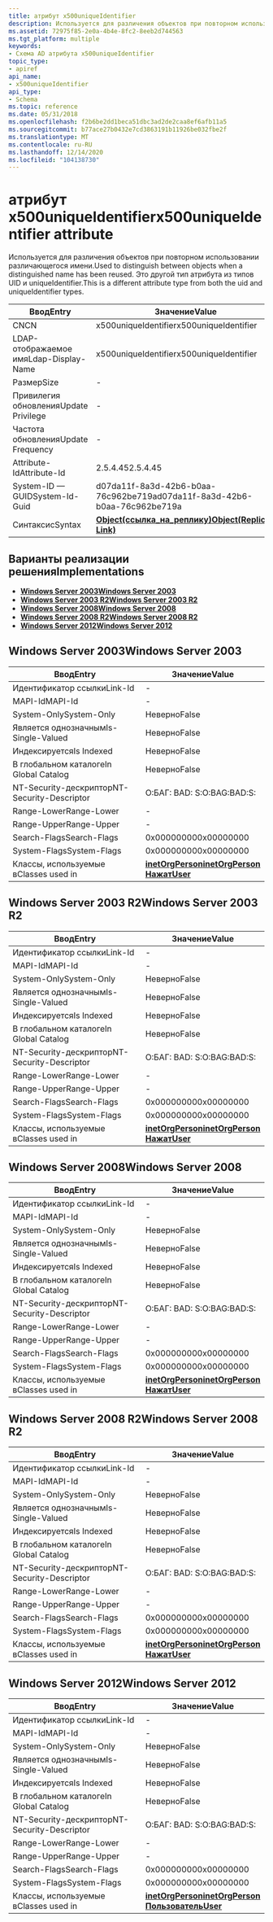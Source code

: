```yaml
---
title: атрибут x500uniqueIdentifier
description: Используется для различения объектов при повторном использовании различающегося имени. Это другой тип атрибута из типов UID и uniqueIdentifier.
ms.assetid: 72975f85-2e0a-4b4e-8fc2-8eeb2d744563
ms.tgt_platform: multiple
keywords:
- Схема AD атрибута x500uniqueIdentifier
topic_type:
- apiref
api_name:
- x500uniqueIdentifier
api_type:
- Schema
ms.topic: reference
ms.date: 05/31/2018
ms.openlocfilehash: f2b6be2dd1beca51dbc3ad2de2caa8ef6afb11a5
ms.sourcegitcommit: b77ace27b0432e7cd3863191b11926be032fbe2f
ms.translationtype: MT
ms.contentlocale: ru-RU
ms.lasthandoff: 12/14/2020
ms.locfileid: "104138730"
---
```

# <a name="x500uniqueidentifier-attribute"></a><span data-ttu-id="299af-105">атрибут x500uniqueIdentifier</span><span class="sxs-lookup"><span data-stu-id="299af-105">x500uniqueIdentifier attribute</span></span>

<span data-ttu-id="299af-106">Используется для различения объектов при повторном использовании различающегося имени.</span><span class="sxs-lookup"><span data-stu-id="299af-106">Used to distinguish between objects when a distinguished name has been reused.</span></span> <span data-ttu-id="299af-107">Это другой тип атрибута из типов UID и uniqueIdentifier.</span><span class="sxs-lookup"><span data-stu-id="299af-107">This is a different attribute type from both the uid and uniqueIdentifier types.</span></span>



| <span data-ttu-id="299af-108">Ввод</span><span class="sxs-lookup"><span data-stu-id="299af-108">Entry</span></span> | <span data-ttu-id="299af-109">Значение</span><span class="sxs-lookup"><span data-stu-id="299af-109">Value</span></span> |
|-------------------|-------------------------------------------------------|
| <span data-ttu-id="299af-110">CN</span><span class="sxs-lookup"><span data-stu-id="299af-110">CN</span></span>                | <span data-ttu-id="299af-111">x500uniqueIdentifier</span><span class="sxs-lookup"><span data-stu-id="299af-111">x500uniqueIdentifier</span></span>                                  |
| <span data-ttu-id="299af-112">LDAP-отображаемое имя</span><span class="sxs-lookup"><span data-stu-id="299af-112">Ldap-Display-Name</span></span> | <span data-ttu-id="299af-113">x500uniqueIdentifier</span><span class="sxs-lookup"><span data-stu-id="299af-113">x500uniqueIdentifier</span></span>                                  |
| <span data-ttu-id="299af-114">Размер</span><span class="sxs-lookup"><span data-stu-id="299af-114">Size</span></span>              | \-                                                    |
| <span data-ttu-id="299af-115">Привилегия обновления</span><span class="sxs-lookup"><span data-stu-id="299af-115">Update Privilege</span></span>  | \-                                                    |
| <span data-ttu-id="299af-116">Частота обновления</span><span class="sxs-lookup"><span data-stu-id="299af-116">Update Frequency</span></span>  | \-                                                    |
| <span data-ttu-id="299af-117">Attribute-Id</span><span class="sxs-lookup"><span data-stu-id="299af-117">Attribute-Id</span></span>      | <span data-ttu-id="299af-118">2.5.4.45</span><span class="sxs-lookup"><span data-stu-id="299af-118">2.5.4.45</span></span>                                              |
| <span data-ttu-id="299af-119">System-ID — GUID</span><span class="sxs-lookup"><span data-stu-id="299af-119">System-Id-Guid</span></span>    | <span data-ttu-id="299af-120">d07da11f-8a3d-42b6-b0aa-76c962be719a</span><span class="sxs-lookup"><span data-stu-id="299af-120">d07da11f-8a3d-42b6-b0aa-76c962be719a</span></span>                  |
| <span data-ttu-id="299af-121">Синтаксис</span><span class="sxs-lookup"><span data-stu-id="299af-121">Syntax</span></span>            | [<span data-ttu-id="299af-122">**Object(ссылка_на_реплику)**</span><span class="sxs-lookup"><span data-stu-id="299af-122">**Object(Replica-Link)**</span></span>](s-object-replica-link.md) |



## <a name="implementations"></a><span data-ttu-id="299af-123">Варианты реализации решения</span><span class="sxs-lookup"><span data-stu-id="299af-123">Implementations</span></span>

-   [<span data-ttu-id="299af-124">**Windows Server 2003**</span><span class="sxs-lookup"><span data-stu-id="299af-124">**Windows Server 2003**</span></span>](#windows-server-2003)
-   [<span data-ttu-id="299af-125">**Windows Server 2003 R2**</span><span class="sxs-lookup"><span data-stu-id="299af-125">**Windows Server 2003 R2**</span></span>](#windows-server-2003-r2)
-   [<span data-ttu-id="299af-126">**Windows Server 2008**</span><span class="sxs-lookup"><span data-stu-id="299af-126">**Windows Server 2008**</span></span>](#windows-server-2008)
-   [<span data-ttu-id="299af-127">**Windows Server 2008 R2**</span><span class="sxs-lookup"><span data-stu-id="299af-127">**Windows Server 2008 R2**</span></span>](#windows-server-2008-r2)
-   [<span data-ttu-id="299af-128">**Windows Server 2012**</span><span class="sxs-lookup"><span data-stu-id="299af-128">**Windows Server 2012**</span></span>](#windows-server-2012)

## <a name="windows-server-2003"></a><span data-ttu-id="299af-129">Windows Server 2003</span><span class="sxs-lookup"><span data-stu-id="299af-129">Windows Server 2003</span></span>



| <span data-ttu-id="299af-130">Ввод</span><span class="sxs-lookup"><span data-stu-id="299af-130">Entry</span></span> | <span data-ttu-id="299af-131">Значение</span><span class="sxs-lookup"><span data-stu-id="299af-131">Value</span></span> |
|------------------------|---------------------------------------------------------------------------------------|
| <span data-ttu-id="299af-132">Идентификатор ссылки</span><span class="sxs-lookup"><span data-stu-id="299af-132">Link-Id</span></span>                | \-                                                                                    |
| <span data-ttu-id="299af-133">MAPI-Id</span><span class="sxs-lookup"><span data-stu-id="299af-133">MAPI-Id</span></span>                | \-                                                                                    |
| <span data-ttu-id="299af-134">System-Only</span><span class="sxs-lookup"><span data-stu-id="299af-134">System-Only</span></span>            | <span data-ttu-id="299af-135">Неверно</span><span class="sxs-lookup"><span data-stu-id="299af-135">False</span></span>                                                                                 |
| <span data-ttu-id="299af-136">Является однозначным</span><span class="sxs-lookup"><span data-stu-id="299af-136">Is-Single-Valued</span></span>       | <span data-ttu-id="299af-137">Неверно</span><span class="sxs-lookup"><span data-stu-id="299af-137">False</span></span>                                                                                 |
| <span data-ttu-id="299af-138">Индексируется</span><span class="sxs-lookup"><span data-stu-id="299af-138">Is Indexed</span></span>             | <span data-ttu-id="299af-139">Неверно</span><span class="sxs-lookup"><span data-stu-id="299af-139">False</span></span>                                                                                 |
| <span data-ttu-id="299af-140">В глобальном каталоге</span><span class="sxs-lookup"><span data-stu-id="299af-140">In Global Catalog</span></span>      | <span data-ttu-id="299af-141">Неверно</span><span class="sxs-lookup"><span data-stu-id="299af-141">False</span></span>                                                                                 |
| <span data-ttu-id="299af-142">NT-Security-дескриптор</span><span class="sxs-lookup"><span data-stu-id="299af-142">NT-Security-Descriptor</span></span> | <span data-ttu-id="299af-143">О:БАГ: BAD: S:</span><span class="sxs-lookup"><span data-stu-id="299af-143">O:BAG:BAD:S:</span></span>                                                                          |
| <span data-ttu-id="299af-144">Range-Lower</span><span class="sxs-lookup"><span data-stu-id="299af-144">Range-Lower</span></span>            | \-                                                                                    |
| <span data-ttu-id="299af-145">Range-Upper</span><span class="sxs-lookup"><span data-stu-id="299af-145">Range-Upper</span></span>            | \-                                                                                    |
| <span data-ttu-id="299af-146">Search-Flags</span><span class="sxs-lookup"><span data-stu-id="299af-146">Search-Flags</span></span>           | <span data-ttu-id="299af-147">0x00000000</span><span class="sxs-lookup"><span data-stu-id="299af-147">0x00000000</span></span>                                                                            |
| <span data-ttu-id="299af-148">System-Flags</span><span class="sxs-lookup"><span data-stu-id="299af-148">System-Flags</span></span>           | <span data-ttu-id="299af-149">0x00000000</span><span class="sxs-lookup"><span data-stu-id="299af-149">0x00000000</span></span>                                                                            |
| <span data-ttu-id="299af-150">Классы, используемые в</span><span class="sxs-lookup"><span data-stu-id="299af-150">Classes used in</span></span>        | [<span data-ttu-id="299af-151">**inetOrgPerson**</span><span class="sxs-lookup"><span data-stu-id="299af-151">**inetOrgPerson**</span></span>](c-inetorgperson.md)<br/> [<span data-ttu-id="299af-152">**Нажат**</span><span class="sxs-lookup"><span data-stu-id="299af-152">**User**</span></span>](c-user.md)<br/> |



## <a name="windows-server-2003-r2"></a><span data-ttu-id="299af-153">Windows Server 2003 R2</span><span class="sxs-lookup"><span data-stu-id="299af-153">Windows Server 2003 R2</span></span>



| <span data-ttu-id="299af-154">Ввод</span><span class="sxs-lookup"><span data-stu-id="299af-154">Entry</span></span> | <span data-ttu-id="299af-155">Значение</span><span class="sxs-lookup"><span data-stu-id="299af-155">Value</span></span> |
|------------------------|---------------------------------------------------------------------------------------|
| <span data-ttu-id="299af-156">Идентификатор ссылки</span><span class="sxs-lookup"><span data-stu-id="299af-156">Link-Id</span></span>                | \-                                                                                    |
| <span data-ttu-id="299af-157">MAPI-Id</span><span class="sxs-lookup"><span data-stu-id="299af-157">MAPI-Id</span></span>                | \-                                                                                    |
| <span data-ttu-id="299af-158">System-Only</span><span class="sxs-lookup"><span data-stu-id="299af-158">System-Only</span></span>            | <span data-ttu-id="299af-159">Неверно</span><span class="sxs-lookup"><span data-stu-id="299af-159">False</span></span>                                                                                 |
| <span data-ttu-id="299af-160">Является однозначным</span><span class="sxs-lookup"><span data-stu-id="299af-160">Is-Single-Valued</span></span>       | <span data-ttu-id="299af-161">Неверно</span><span class="sxs-lookup"><span data-stu-id="299af-161">False</span></span>                                                                                 |
| <span data-ttu-id="299af-162">Индексируется</span><span class="sxs-lookup"><span data-stu-id="299af-162">Is Indexed</span></span>             | <span data-ttu-id="299af-163">Неверно</span><span class="sxs-lookup"><span data-stu-id="299af-163">False</span></span>                                                                                 |
| <span data-ttu-id="299af-164">В глобальном каталоге</span><span class="sxs-lookup"><span data-stu-id="299af-164">In Global Catalog</span></span>      | <span data-ttu-id="299af-165">Неверно</span><span class="sxs-lookup"><span data-stu-id="299af-165">False</span></span>                                                                                 |
| <span data-ttu-id="299af-166">NT-Security-дескриптор</span><span class="sxs-lookup"><span data-stu-id="299af-166">NT-Security-Descriptor</span></span> | <span data-ttu-id="299af-167">О:БАГ: BAD: S:</span><span class="sxs-lookup"><span data-stu-id="299af-167">O:BAG:BAD:S:</span></span>                                                                          |
| <span data-ttu-id="299af-168">Range-Lower</span><span class="sxs-lookup"><span data-stu-id="299af-168">Range-Lower</span></span>            | \-                                                                                    |
| <span data-ttu-id="299af-169">Range-Upper</span><span class="sxs-lookup"><span data-stu-id="299af-169">Range-Upper</span></span>            | \-                                                                                    |
| <span data-ttu-id="299af-170">Search-Flags</span><span class="sxs-lookup"><span data-stu-id="299af-170">Search-Flags</span></span>           | <span data-ttu-id="299af-171">0x00000000</span><span class="sxs-lookup"><span data-stu-id="299af-171">0x00000000</span></span>                                                                            |
| <span data-ttu-id="299af-172">System-Flags</span><span class="sxs-lookup"><span data-stu-id="299af-172">System-Flags</span></span>           | <span data-ttu-id="299af-173">0x00000000</span><span class="sxs-lookup"><span data-stu-id="299af-173">0x00000000</span></span>                                                                            |
| <span data-ttu-id="299af-174">Классы, используемые в</span><span class="sxs-lookup"><span data-stu-id="299af-174">Classes used in</span></span>        | [<span data-ttu-id="299af-175">**inetOrgPerson**</span><span class="sxs-lookup"><span data-stu-id="299af-175">**inetOrgPerson**</span></span>](c-inetorgperson.md)<br/> [<span data-ttu-id="299af-176">**Нажат**</span><span class="sxs-lookup"><span data-stu-id="299af-176">**User**</span></span>](c-user.md)<br/> |



## <a name="windows-server-2008"></a><span data-ttu-id="299af-177">Windows Server 2008</span><span class="sxs-lookup"><span data-stu-id="299af-177">Windows Server 2008</span></span>



| <span data-ttu-id="299af-178">Ввод</span><span class="sxs-lookup"><span data-stu-id="299af-178">Entry</span></span> | <span data-ttu-id="299af-179">Значение</span><span class="sxs-lookup"><span data-stu-id="299af-179">Value</span></span> |
|------------------------|---------------------------------------------------------------------------------------|
| <span data-ttu-id="299af-180">Идентификатор ссылки</span><span class="sxs-lookup"><span data-stu-id="299af-180">Link-Id</span></span>                | \-                                                                                    |
| <span data-ttu-id="299af-181">MAPI-Id</span><span class="sxs-lookup"><span data-stu-id="299af-181">MAPI-Id</span></span>                | \-                                                                                    |
| <span data-ttu-id="299af-182">System-Only</span><span class="sxs-lookup"><span data-stu-id="299af-182">System-Only</span></span>            | <span data-ttu-id="299af-183">Неверно</span><span class="sxs-lookup"><span data-stu-id="299af-183">False</span></span>                                                                                 |
| <span data-ttu-id="299af-184">Является однозначным</span><span class="sxs-lookup"><span data-stu-id="299af-184">Is-Single-Valued</span></span>       | <span data-ttu-id="299af-185">Неверно</span><span class="sxs-lookup"><span data-stu-id="299af-185">False</span></span>                                                                                 |
| <span data-ttu-id="299af-186">Индексируется</span><span class="sxs-lookup"><span data-stu-id="299af-186">Is Indexed</span></span>             | <span data-ttu-id="299af-187">Неверно</span><span class="sxs-lookup"><span data-stu-id="299af-187">False</span></span>                                                                                 |
| <span data-ttu-id="299af-188">В глобальном каталоге</span><span class="sxs-lookup"><span data-stu-id="299af-188">In Global Catalog</span></span>      | <span data-ttu-id="299af-189">Неверно</span><span class="sxs-lookup"><span data-stu-id="299af-189">False</span></span>                                                                                 |
| <span data-ttu-id="299af-190">NT-Security-дескриптор</span><span class="sxs-lookup"><span data-stu-id="299af-190">NT-Security-Descriptor</span></span> | <span data-ttu-id="299af-191">О:БАГ: BAD: S:</span><span class="sxs-lookup"><span data-stu-id="299af-191">O:BAG:BAD:S:</span></span>                                                                          |
| <span data-ttu-id="299af-192">Range-Lower</span><span class="sxs-lookup"><span data-stu-id="299af-192">Range-Lower</span></span>            | \-                                                                                    |
| <span data-ttu-id="299af-193">Range-Upper</span><span class="sxs-lookup"><span data-stu-id="299af-193">Range-Upper</span></span>            | \-                                                                                    |
| <span data-ttu-id="299af-194">Search-Flags</span><span class="sxs-lookup"><span data-stu-id="299af-194">Search-Flags</span></span>           | <span data-ttu-id="299af-195">0x00000000</span><span class="sxs-lookup"><span data-stu-id="299af-195">0x00000000</span></span>                                                                            |
| <span data-ttu-id="299af-196">System-Flags</span><span class="sxs-lookup"><span data-stu-id="299af-196">System-Flags</span></span>           | <span data-ttu-id="299af-197">0x00000000</span><span class="sxs-lookup"><span data-stu-id="299af-197">0x00000000</span></span>                                                                            |
| <span data-ttu-id="299af-198">Классы, используемые в</span><span class="sxs-lookup"><span data-stu-id="299af-198">Classes used in</span></span>        | [<span data-ttu-id="299af-199">**inetOrgPerson**</span><span class="sxs-lookup"><span data-stu-id="299af-199">**inetOrgPerson**</span></span>](c-inetorgperson.md)<br/> [<span data-ttu-id="299af-200">**Нажат**</span><span class="sxs-lookup"><span data-stu-id="299af-200">**User**</span></span>](c-user.md)<br/> |



## <a name="windows-server-2008-r2"></a><span data-ttu-id="299af-201">Windows Server 2008 R2</span><span class="sxs-lookup"><span data-stu-id="299af-201">Windows Server 2008 R2</span></span>



| <span data-ttu-id="299af-202">Ввод</span><span class="sxs-lookup"><span data-stu-id="299af-202">Entry</span></span> | <span data-ttu-id="299af-203">Значение</span><span class="sxs-lookup"><span data-stu-id="299af-203">Value</span></span> |
|------------------------|---------------------------------------------------------------------------------------|
| <span data-ttu-id="299af-204">Идентификатор ссылки</span><span class="sxs-lookup"><span data-stu-id="299af-204">Link-Id</span></span>                | \-                                                                                    |
| <span data-ttu-id="299af-205">MAPI-Id</span><span class="sxs-lookup"><span data-stu-id="299af-205">MAPI-Id</span></span>                | \-                                                                                    |
| <span data-ttu-id="299af-206">System-Only</span><span class="sxs-lookup"><span data-stu-id="299af-206">System-Only</span></span>            | <span data-ttu-id="299af-207">Неверно</span><span class="sxs-lookup"><span data-stu-id="299af-207">False</span></span>                                                                                 |
| <span data-ttu-id="299af-208">Является однозначным</span><span class="sxs-lookup"><span data-stu-id="299af-208">Is-Single-Valued</span></span>       | <span data-ttu-id="299af-209">Неверно</span><span class="sxs-lookup"><span data-stu-id="299af-209">False</span></span>                                                                                 |
| <span data-ttu-id="299af-210">Индексируется</span><span class="sxs-lookup"><span data-stu-id="299af-210">Is Indexed</span></span>             | <span data-ttu-id="299af-211">Неверно</span><span class="sxs-lookup"><span data-stu-id="299af-211">False</span></span>                                                                                 |
| <span data-ttu-id="299af-212">В глобальном каталоге</span><span class="sxs-lookup"><span data-stu-id="299af-212">In Global Catalog</span></span>      | <span data-ttu-id="299af-213">Неверно</span><span class="sxs-lookup"><span data-stu-id="299af-213">False</span></span>                                                                                 |
| <span data-ttu-id="299af-214">NT-Security-дескриптор</span><span class="sxs-lookup"><span data-stu-id="299af-214">NT-Security-Descriptor</span></span> | <span data-ttu-id="299af-215">О:БАГ: BAD: S:</span><span class="sxs-lookup"><span data-stu-id="299af-215">O:BAG:BAD:S:</span></span>                                                                          |
| <span data-ttu-id="299af-216">Range-Lower</span><span class="sxs-lookup"><span data-stu-id="299af-216">Range-Lower</span></span>            | \-                                                                                    |
| <span data-ttu-id="299af-217">Range-Upper</span><span class="sxs-lookup"><span data-stu-id="299af-217">Range-Upper</span></span>            | \-                                                                                    |
| <span data-ttu-id="299af-218">Search-Flags</span><span class="sxs-lookup"><span data-stu-id="299af-218">Search-Flags</span></span>           | <span data-ttu-id="299af-219">0x00000000</span><span class="sxs-lookup"><span data-stu-id="299af-219">0x00000000</span></span>                                                                            |
| <span data-ttu-id="299af-220">System-Flags</span><span class="sxs-lookup"><span data-stu-id="299af-220">System-Flags</span></span>           | <span data-ttu-id="299af-221">0x00000000</span><span class="sxs-lookup"><span data-stu-id="299af-221">0x00000000</span></span>                                                                            |
| <span data-ttu-id="299af-222">Классы, используемые в</span><span class="sxs-lookup"><span data-stu-id="299af-222">Classes used in</span></span>        | [<span data-ttu-id="299af-223">**inetOrgPerson**</span><span class="sxs-lookup"><span data-stu-id="299af-223">**inetOrgPerson**</span></span>](c-inetorgperson.md)<br/> [<span data-ttu-id="299af-224">**Нажат**</span><span class="sxs-lookup"><span data-stu-id="299af-224">**User**</span></span>](c-user.md)<br/> |



## <a name="windows-server-2012"></a><span data-ttu-id="299af-225">Windows Server 2012</span><span class="sxs-lookup"><span data-stu-id="299af-225">Windows Server 2012</span></span>



| <span data-ttu-id="299af-226">Ввод</span><span class="sxs-lookup"><span data-stu-id="299af-226">Entry</span></span> | <span data-ttu-id="299af-227">Значение</span><span class="sxs-lookup"><span data-stu-id="299af-227">Value</span></span> |
|------------------------|---------------------------------------------------------------------------------------|
| <span data-ttu-id="299af-228">Идентификатор ссылки</span><span class="sxs-lookup"><span data-stu-id="299af-228">Link-Id</span></span>                | \-                                                                                    |
| <span data-ttu-id="299af-229">MAPI-Id</span><span class="sxs-lookup"><span data-stu-id="299af-229">MAPI-Id</span></span>                | \-                                                                                    |
| <span data-ttu-id="299af-230">System-Only</span><span class="sxs-lookup"><span data-stu-id="299af-230">System-Only</span></span>            | <span data-ttu-id="299af-231">Неверно</span><span class="sxs-lookup"><span data-stu-id="299af-231">False</span></span>                                                                                 |
| <span data-ttu-id="299af-232">Является однозначным</span><span class="sxs-lookup"><span data-stu-id="299af-232">Is-Single-Valued</span></span>       | <span data-ttu-id="299af-233">Неверно</span><span class="sxs-lookup"><span data-stu-id="299af-233">False</span></span>                                                                                 |
| <span data-ttu-id="299af-234">Индексируется</span><span class="sxs-lookup"><span data-stu-id="299af-234">Is Indexed</span></span>             | <span data-ttu-id="299af-235">Неверно</span><span class="sxs-lookup"><span data-stu-id="299af-235">False</span></span>                                                                                 |
| <span data-ttu-id="299af-236">В глобальном каталоге</span><span class="sxs-lookup"><span data-stu-id="299af-236">In Global Catalog</span></span>      | <span data-ttu-id="299af-237">Неверно</span><span class="sxs-lookup"><span data-stu-id="299af-237">False</span></span>                                                                                 |
| <span data-ttu-id="299af-238">NT-Security-дескриптор</span><span class="sxs-lookup"><span data-stu-id="299af-238">NT-Security-Descriptor</span></span> | <span data-ttu-id="299af-239">О:БАГ: BAD: S:</span><span class="sxs-lookup"><span data-stu-id="299af-239">O:BAG:BAD:S:</span></span>                                                                          |
| <span data-ttu-id="299af-240">Range-Lower</span><span class="sxs-lookup"><span data-stu-id="299af-240">Range-Lower</span></span>            | \-                                                                                    |
| <span data-ttu-id="299af-241">Range-Upper</span><span class="sxs-lookup"><span data-stu-id="299af-241">Range-Upper</span></span>            | \-                                                                                    |
| <span data-ttu-id="299af-242">Search-Flags</span><span class="sxs-lookup"><span data-stu-id="299af-242">Search-Flags</span></span>           | <span data-ttu-id="299af-243">0x00000000</span><span class="sxs-lookup"><span data-stu-id="299af-243">0x00000000</span></span>                                                                            |
| <span data-ttu-id="299af-244">System-Flags</span><span class="sxs-lookup"><span data-stu-id="299af-244">System-Flags</span></span>           | <span data-ttu-id="299af-245">0x00000000</span><span class="sxs-lookup"><span data-stu-id="299af-245">0x00000000</span></span>                                                                            |
| <span data-ttu-id="299af-246">Классы, используемые в</span><span class="sxs-lookup"><span data-stu-id="299af-246">Classes used in</span></span>        | [<span data-ttu-id="299af-247">**inetOrgPerson**</span><span class="sxs-lookup"><span data-stu-id="299af-247">**inetOrgPerson**</span></span>](c-inetorgperson.md)<br/> [<span data-ttu-id="299af-248">**Пользователь**</span><span class="sxs-lookup"><span data-stu-id="299af-248">**User**</span></span>](c-user.md)<br/> |



 

 






